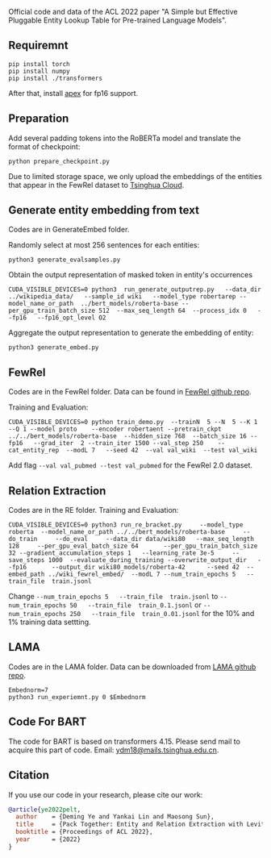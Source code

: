 Official code and data of the ACL 2022 paper "A Simple but Effective Pluggable Entity Lookup Table for Pre-trained Language Models". 


## Requiremnt
```
pip install torch
pip install numpy
pip install ./transformers
```
After that, install [apex](https://github.com/NVIDIA/apex) for fp16 support. 


## Preparation 
Add several padding tokens into the RoBERTa model and translate the format of checkpoint:

```
python prepare_checkpoint.py
```

Due to limited storage space, we only upload the embeddings of the entities that appear in the FewRel dataset to [Tsinghua Cloud](https://cloud.tsinghua.edu.cn/d/71a3262ba7614f938fb2/).



## Generate entity embedding from text
Codes are in GenerateEmbed folder.

Randomly select at most 256 sentences for each entities:
```
python3 generate_evalsamples.py
```

Obtain the output representation of masked token in entity's occurrences
```
CUDA_VISIBLE_DEVICES=0 python3  run_generate_outputrep.py   --data_dir  ../wikipedia_data/   --sample_id wiki   --model_type robertarep --model_name_or_path  ../bert_models/roberta-base --per_gpu_train_batch_size 512  --max_seq_length 64  --process_idx 0   --fp16   --fp16_opt_level O2
```

Aggregate the output representation to generate the embedding of entity:
```
python3 generate_embed.py
```



## FewRel

Codes are in the FewRel folder. Data can be found in [FewRel github repo](https://github.com/thunlp/FewRel).

Training and Evaluation:
```
CUDA_VISIBLE_DEVICES=0 python train_demo.py  --trainN  5 --N  5 --K 1 --Q 1 --model proto    --encoder robertaent --pretrain_ckpt ../../bert_models/roberta-base  --hidden_size 768  --batch_size 16 --fp16   --grad_iter  2 --train_iter 1500 --val_step 250    --cat_entity_rep  --modL 7   --seed 42  --val val_wiki  --test val_wiki
```
Add flag `--val val_pubmed --test val_pubmed` for the FewRel 2.0 dataset.


## Relation Extraction

Codes are in the RE folder. Training and Evaluation:

```
CUDA_VISIBLE_DEVICES=0 python3 run_re_bracket.py     --model_type roberta  --model_name_or_path ../../bert_models/roberta-base     --do_train     --do_eval     --data_dir data/wiki80   --max_seq_length 128     --per_gpu_eval_batch_size 64       --per_gpu_train_batch_size 32 --gradient_accumulation_steps 1   --learning_rate 3e-5     --save_steps 1000  --evaluate_during_training --overwrite_output_dir   --fp16       --output_dir wiki80_models/roberta-42      --seed 42  --embed_path ../wiki_fewrel_embed/  --modL 7 --num_train_epochs 5   --train_file  train.jsonl  
```

Change `--num_train_epochs 5   --train_file  train.jsonl` to  `--num_train_epochs 50   --train_file  train_0.1.jsonl` or `--num_train_epochs 250   --train_file  train_0.01.jsonl` for the 10% and 1% training data settting.


## LAMA
Codes are in the LAMA folder. Data can be downloaded from [LAMA github repo](https://github.com/facebookresearch/LAMA).

```
Embednorm=7
python3 run_experiemnt.py 0 $Embednorm
```


## Code For BART
The code for BART is based on transformers 4.15. Please send mail to acquire this part of code. Email: ydm18@mails.tsinghua.edu.cn.

## Citation
If you use our code in your research, please cite our work:
```bibtex
@article{ye2022pelt,
  author    = {Deming Ye and Yankai Lin and Maosong Sun},
  title     = {Pack Together: Entity and Relation Extraction with Levitated Marker},
  booktitle = {Proceedings of ACL 2022},
  year      = {2022}
}
```